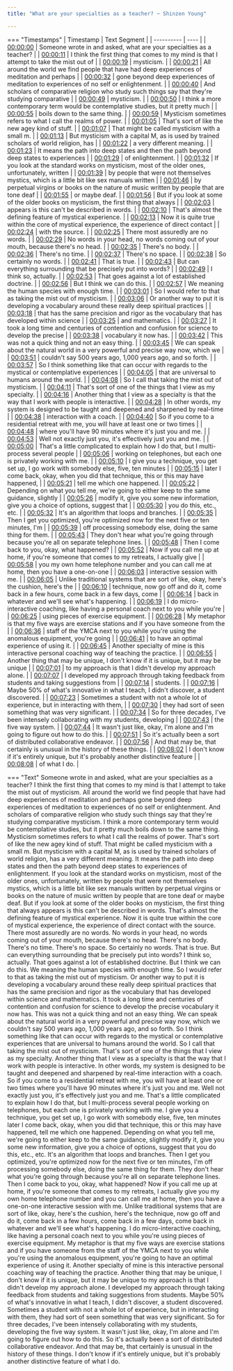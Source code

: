 ```yaml
---
title: "What are your specialties as a teacher? ~ Shinzen Young"

---
```

=== "Timestamps"
    | Timestamp | Text Segment |
    | ---------- | ----  |
    | [00:00:00](https://www.youtube.com/watch?v=ilBcFuRNszA&t=0) |  Someone wrote in and asked, what are your specialties as a teacher? |
    | [00:00:11](https://www.youtube.com/watch?v=ilBcFuRNszA&t=11) |  I think the first thing that comes to my mind is that I attempt to take the mist out of |
    | [00:00:19](https://www.youtube.com/watch?v=ilBcFuRNszA&t=19) |  mysticism. |
    | [00:00:21](https://www.youtube.com/watch?v=ilBcFuRNszA&t=21) |  All around the world we find people that have had deep experiences of meditation and perhaps |
    | [00:00:32](https://www.youtube.com/watch?v=ilBcFuRNszA&t=32) |  gone beyond deep experiences of meditation to experiences of no self or enlightenment. |
    | [00:00:40](https://www.youtube.com/watch?v=ilBcFuRNszA&t=40) |  And scholars of comparative religion who study such things say that they're studying comparative |
    | [00:00:49](https://www.youtube.com/watch?v=ilBcFuRNszA&t=49) |  mysticism. |
    | [00:00:50](https://www.youtube.com/watch?v=ilBcFuRNszA&t=50) |  I think a more contemporary term would be contemplative studies, but it pretty much |
    | [00:00:55](https://www.youtube.com/watch?v=ilBcFuRNszA&t=55) |  boils down to the same thing. |
    | [00:00:59](https://www.youtube.com/watch?v=ilBcFuRNszA&t=59) |  Mysticism sometimes refers to what I call the realms of power. |
    | [00:01:05](https://www.youtube.com/watch?v=ilBcFuRNszA&t=65) |  That's sort of like the new agey kind of stuff. |
    | [00:01:07](https://www.youtube.com/watch?v=ilBcFuRNszA&t=67) |  That might be called mysticism with a small m. |
    | [00:01:13](https://www.youtube.com/watch?v=ilBcFuRNszA&t=73) |  But mysticism with a capital M, as is used by trained scholars of world religion, has |
    | [00:01:22](https://www.youtube.com/watch?v=ilBcFuRNszA&t=82) |  a very different meaning. |
    | [00:01:23](https://www.youtube.com/watch?v=ilBcFuRNszA&t=83) |  It means the path into deep states and then the path beyond deep states to experiences |
    | [00:01:29](https://www.youtube.com/watch?v=ilBcFuRNszA&t=89) |  of enlightenment. |
    | [00:01:32](https://www.youtube.com/watch?v=ilBcFuRNszA&t=92) |  If you look at the standard works on mysticism, most of the older ones, unfortunately, written |
    | [00:01:39](https://www.youtube.com/watch?v=ilBcFuRNszA&t=99) |  by people that were not themselves mystics, which is a little bit like sex manuals written |
    | [00:01:46](https://www.youtube.com/watch?v=ilBcFuRNszA&t=106) |  by perpetual virgins or books on the nature of music written by people that are tone deaf |
    | [00:01:55](https://www.youtube.com/watch?v=ilBcFuRNszA&t=115) |  or maybe deaf. |
    | [00:01:56](https://www.youtube.com/watch?v=ilBcFuRNszA&t=116) |  But if you look at some of the older books on mysticism, the first thing that always |
    | [00:02:03](https://www.youtube.com/watch?v=ilBcFuRNszA&t=123) |  appears is this can't be described in words. |
    | [00:02:10](https://www.youtube.com/watch?v=ilBcFuRNszA&t=130) |  That's almost the defining feature of mystical experience. |
    | [00:02:13](https://www.youtube.com/watch?v=ilBcFuRNszA&t=133) |  Now it is quite true within the core of mystical experience, the experience of direct contact |
    | [00:02:24](https://www.youtube.com/watch?v=ilBcFuRNszA&t=144) |  with the source. |
    | [00:02:25](https://www.youtube.com/watch?v=ilBcFuRNszA&t=145) |  There most assuredly are no words. |
    | [00:02:29](https://www.youtube.com/watch?v=ilBcFuRNszA&t=149) |  No words in your head, no words coming out of your mouth, because there's no head. |
    | [00:02:35](https://www.youtube.com/watch?v=ilBcFuRNszA&t=155) |  There's no body. |
    | [00:02:36](https://www.youtube.com/watch?v=ilBcFuRNszA&t=156) |  There's no time. |
    | [00:02:37](https://www.youtube.com/watch?v=ilBcFuRNszA&t=157) |  There's no space. |
    | [00:02:38](https://www.youtube.com/watch?v=ilBcFuRNszA&t=158) |  So certainly no words. |
    | [00:02:41](https://www.youtube.com/watch?v=ilBcFuRNszA&t=161) |  That is true. |
    | [00:02:43](https://www.youtube.com/watch?v=ilBcFuRNszA&t=163) |  But can everything surrounding that be precisely put into words? |
    | [00:02:49](https://www.youtube.com/watch?v=ilBcFuRNszA&t=169) |  I think so, actually. |
    | [00:02:53](https://www.youtube.com/watch?v=ilBcFuRNszA&t=173) |  That goes against a lot of established doctrine. |
    | [00:02:56](https://www.youtube.com/watch?v=ilBcFuRNszA&t=176) |  But I think we can do this. |
    | [00:02:57](https://www.youtube.com/watch?v=ilBcFuRNszA&t=177) |  We meaning the human species with enough time. |
    | [00:03:01](https://www.youtube.com/watch?v=ilBcFuRNszA&t=181) |  So I would refer to that as taking the mist out of mysticism. |
    | [00:03:06](https://www.youtube.com/watch?v=ilBcFuRNszA&t=186) |  Or another way to put it is developing a vocabulary around these really deep spiritual practices |
    | [00:03:18](https://www.youtube.com/watch?v=ilBcFuRNszA&t=198) |  that has the same precision and rigor as the vocabulary that has developed within science |
    | [00:03:25](https://www.youtube.com/watch?v=ilBcFuRNszA&t=205) |  and mathematics. |
    | [00:03:27](https://www.youtube.com/watch?v=ilBcFuRNszA&t=207) |  It took a long time and centuries of contention and confusion for science to develop the precise |
    | [00:03:38](https://www.youtube.com/watch?v=ilBcFuRNszA&t=218) |  vocabulary it now has. |
    | [00:03:42](https://www.youtube.com/watch?v=ilBcFuRNszA&t=222) |  This was not a quick thing and not an easy thing. |
    | [00:03:45](https://www.youtube.com/watch?v=ilBcFuRNszA&t=225) |  We can speak about the natural world in a very powerful and precise way now, which we |
    | [00:03:51](https://www.youtube.com/watch?v=ilBcFuRNszA&t=231) |  couldn't say 500 years ago, 1,000 years ago, and so forth. |
    | [00:03:57](https://www.youtube.com/watch?v=ilBcFuRNszA&t=237) |  So I think something like that can occur with regards to the mystical or contemplative experiences |
    | [00:04:05](https://www.youtube.com/watch?v=ilBcFuRNszA&t=245) |  that are universal to humans around the world. |
    | [00:04:08](https://www.youtube.com/watch?v=ilBcFuRNszA&t=248) |  So I call that taking the mist out of mysticism. |
    | [00:04:11](https://www.youtube.com/watch?v=ilBcFuRNszA&t=251) |  That's sort of one of the things that I view as my specialty. |
    | [00:04:16](https://www.youtube.com/watch?v=ilBcFuRNszA&t=256) |  Another thing that I view as a specialty is that the way that I work with people is interactive. |
    | [00:04:28](https://www.youtube.com/watch?v=ilBcFuRNszA&t=268) |  In other words, my system is designed to be taught and deepened and sharpened by real-time |
    | [00:04:38](https://www.youtube.com/watch?v=ilBcFuRNszA&t=278) |  interaction with a coach. |
    | [00:04:40](https://www.youtube.com/watch?v=ilBcFuRNszA&t=280) |  So if you come to a residential retreat with me, you will have at least one or two times |
    | [00:04:48](https://www.youtube.com/watch?v=ilBcFuRNszA&t=288) |  where you'll have 90 minutes where it's just you and me. |
    | [00:04:53](https://www.youtube.com/watch?v=ilBcFuRNszA&t=293) |  Well not exactly just you, it's effectively just you and me. |
    | [00:05:00](https://www.youtube.com/watch?v=ilBcFuRNszA&t=300) |  That's a little complicated to explain how I do that, but I multi-process several people |
    | [00:05:06](https://www.youtube.com/watch?v=ilBcFuRNszA&t=306) |  working on telephones, but each one is privately working with me. |
    | [00:05:10](https://www.youtube.com/watch?v=ilBcFuRNszA&t=310) |  I give you a technique, you get set up, I go work with somebody else, five, ten minutes |
    | [00:05:15](https://www.youtube.com/watch?v=ilBcFuRNszA&t=315) |  later I come back, okay, when you did that technique, this or this may have happened, |
    | [00:05:21](https://www.youtube.com/watch?v=ilBcFuRNszA&t=321) |  tell me which one happened. |
    | [00:05:22](https://www.youtube.com/watch?v=ilBcFuRNszA&t=322) |  Depending on what you tell me, we're going to either keep to the same guidance, slightly |
    | [00:05:26](https://www.youtube.com/watch?v=ilBcFuRNszA&t=326) |  modify it, give you some new information, give you a choice of options, suggest that |
    | [00:05:30](https://www.youtube.com/watch?v=ilBcFuRNszA&t=330) |  you do this, etc., etc. |
    | [00:05:32](https://www.youtube.com/watch?v=ilBcFuRNszA&t=332) |  It's an algorithm that loops and branches. |
    | [00:05:35](https://www.youtube.com/watch?v=ilBcFuRNszA&t=335) |  Then I get you optimized, you're optimized now for the next five or ten minutes, I'm |
    | [00:05:39](https://www.youtube.com/watch?v=ilBcFuRNszA&t=339) |  off processing somebody else, doing the same thing for them. |
    | [00:05:43](https://www.youtube.com/watch?v=ilBcFuRNszA&t=343) |  They don't hear what you're going through because you're all on separate telephone lines. |
    | [00:05:48](https://www.youtube.com/watch?v=ilBcFuRNszA&t=348) |  Then I come back to you, okay, what happened? |
    | [00:05:52](https://www.youtube.com/watch?v=ilBcFuRNszA&t=352) |  Now if you call me up at home, if you're someone that comes to my retreats, I actually give |
    | [00:05:58](https://www.youtube.com/watch?v=ilBcFuRNszA&t=358) |  you my own home telephone number and you can call me at home, then you have a one-on-one |
    | [00:06:03](https://www.youtube.com/watch?v=ilBcFuRNszA&t=363) |  interactive session with me. |
    | [00:06:05](https://www.youtube.com/watch?v=ilBcFuRNszA&t=365) |  Unlike traditional systems that are sort of like, okay, here's the cushion, here's the |
    | [00:06:10](https://www.youtube.com/watch?v=ilBcFuRNszA&t=370) |  technique, now go off and do it, come back in a few hours, come back in a few days, come |
    | [00:06:14](https://www.youtube.com/watch?v=ilBcFuRNszA&t=374) |  back in whatever and we'll see what's happening. |
    | [00:06:19](https://www.youtube.com/watch?v=ilBcFuRNszA&t=379) |  I do micro-interactive coaching, like having a personal coach next to you while you're |
    | [00:06:25](https://www.youtube.com/watch?v=ilBcFuRNszA&t=385) |  using pieces of exercise equipment. |
    | [00:06:28](https://www.youtube.com/watch?v=ilBcFuRNszA&t=388) |  My metaphor is that my five ways are exercise stations and if you have someone from the |
    | [00:06:36](https://www.youtube.com/watch?v=ilBcFuRNszA&t=396) |  staff of the YMCA next to you while you're using the anomalous equipment, you're going |
    | [00:06:41](https://www.youtube.com/watch?v=ilBcFuRNszA&t=401) |  to have an optimal experience of using it. |
    | [00:06:45](https://www.youtube.com/watch?v=ilBcFuRNszA&t=405) |  Another specialty of mine is this interactive personal coaching way of teaching the practice. |
    | [00:06:55](https://www.youtube.com/watch?v=ilBcFuRNszA&t=415) |  Another thing that may be unique, I don't know if it is unique, but it may be unique |
    | [00:07:01](https://www.youtube.com/watch?v=ilBcFuRNszA&t=421) |  to my approach is that I didn't develop my approach alone. |
    | [00:07:07](https://www.youtube.com/watch?v=ilBcFuRNszA&t=427) |  I developed my approach through taking feedback from students and taking suggestions from |
    | [00:07:14](https://www.youtube.com/watch?v=ilBcFuRNszA&t=434) |  students. |
    | [00:07:16](https://www.youtube.com/watch?v=ilBcFuRNszA&t=436) |  Maybe 50% of what's innovative in what I teach, I didn't discover, a student discovered. |
    | [00:07:23](https://www.youtube.com/watch?v=ilBcFuRNszA&t=443) |  Sometimes a student with not a whole lot of experience, but in interacting with them, |
    | [00:07:30](https://www.youtube.com/watch?v=ilBcFuRNszA&t=450) |  they had sort of seen something that was very significant. |
    | [00:07:34](https://www.youtube.com/watch?v=ilBcFuRNszA&t=454) |  So for three decades, I've been intensely collaborating with my students, developing |
    | [00:07:43](https://www.youtube.com/watch?v=ilBcFuRNszA&t=463) |  the five way system. |
    | [00:07:44](https://www.youtube.com/watch?v=ilBcFuRNszA&t=464) |  It wasn't just like, okay, I'm alone and I'm going to figure out how to do this. |
    | [00:07:51](https://www.youtube.com/watch?v=ilBcFuRNszA&t=471) |  So it's actually been a sort of distributed collaborative endeavor. |
    | [00:07:56](https://www.youtube.com/watch?v=ilBcFuRNszA&t=476) |  And that may be, that certainly is unusual in the history of these things. |
    | [00:08:02](https://www.youtube.com/watch?v=ilBcFuRNszA&t=482) |  I don't know if it's entirely unique, but it's probably another distinctive feature |
    | [00:08:08](https://www.youtube.com/watch?v=ilBcFuRNszA&t=488) |  of what I do. |

=== "Text"
     Someone wrote in and asked, what are your specialties as a teacher? I think the first thing that comes to my mind is that I attempt to take the mist out of mysticism. All around the world we find people that have had deep experiences of meditation and perhaps gone beyond deep experiences of meditation to experiences of no self or enlightenment. And scholars of comparative religion who study such things say that they're studying comparative mysticism. I think a more contemporary term would be contemplative studies, but it pretty much boils down to the same thing. Mysticism sometimes refers to what I call the realms of power. That's sort of like the new agey kind of stuff. That might be called mysticism with a small m. But mysticism with a capital M, as is used by trained scholars of world religion, has a very different meaning. It means the path into deep states and then the path beyond deep states to experiences of enlightenment. If you look at the standard works on mysticism, most of the older ones, unfortunately, written by people that were not themselves mystics, which is a little bit like sex manuals written by perpetual virgins or books on the nature of music written by people that are tone deaf or maybe deaf. But if you look at some of the older books on mysticism, the first thing that always appears is this can't be described in words. That's almost the defining feature of mystical experience. Now it is quite true within the core of mystical experience, the experience of direct contact with the source. There most assuredly are no words. No words in your head, no words coming out of your mouth, because there's no head. There's no body. There's no time. There's no space. So certainly no words. That is true. But can everything surrounding that be precisely put into words? I think so, actually. That goes against a lot of established doctrine. But I think we can do this. We meaning the human species with enough time. So I would refer to that as taking the mist out of mysticism. Or another way to put it is developing a vocabulary around these really deep spiritual practices that has the same precision and rigor as the vocabulary that has developed within science and mathematics. It took a long time and centuries of contention and confusion for science to develop the precise vocabulary it now has. This was not a quick thing and not an easy thing. We can speak about the natural world in a very powerful and precise way now, which we couldn't say 500 years ago, 1,000 years ago, and so forth. So I think something like that can occur with regards to the mystical or contemplative experiences that are universal to humans around the world. So I call that taking the mist out of mysticism. That's sort of one of the things that I view as my specialty. Another thing that I view as a specialty is that the way that I work with people is interactive. In other words, my system is designed to be taught and deepened and sharpened by real-time interaction with a coach. So if you come to a residential retreat with me, you will have at least one or two times where you'll have 90 minutes where it's just you and me. Well not exactly just you, it's effectively just you and me. That's a little complicated to explain how I do that, but I multi-process several people working on telephones, but each one is privately working with me. I give you a technique, you get set up, I go work with somebody else, five, ten minutes later I come back, okay, when you did that technique, this or this may have happened, tell me which one happened. Depending on what you tell me, we're going to either keep to the same guidance, slightly modify it, give you some new information, give you a choice of options, suggest that you do this, etc., etc. It's an algorithm that loops and branches. Then I get you optimized, you're optimized now for the next five or ten minutes, I'm off processing somebody else, doing the same thing for them. They don't hear what you're going through because you're all on separate telephone lines. Then I come back to you, okay, what happened? Now if you call me up at home, if you're someone that comes to my retreats, I actually give you my own home telephone number and you can call me at home, then you have a one-on-one interactive session with me. Unlike traditional systems that are sort of like, okay, here's the cushion, here's the technique, now go off and do it, come back in a few hours, come back in a few days, come back in whatever and we'll see what's happening. I do micro-interactive coaching, like having a personal coach next to you while you're using pieces of exercise equipment. My metaphor is that my five ways are exercise stations and if you have someone from the staff of the YMCA next to you while you're using the anomalous equipment, you're going to have an optimal experience of using it. Another specialty of mine is this interactive personal coaching way of teaching the practice. Another thing that may be unique, I don't know if it is unique, but it may be unique to my approach is that I didn't develop my approach alone. I developed my approach through taking feedback from students and taking suggestions from students. Maybe 50% of what's innovative in what I teach, I didn't discover, a student discovered. Sometimes a student with not a whole lot of experience, but in interacting with them, they had sort of seen something that was very significant. So for three decades, I've been intensely collaborating with my students, developing the five way system. It wasn't just like, okay, I'm alone and I'm going to figure out how to do this. So it's actually been a sort of distributed collaborative endeavor. And that may be, that certainly is unusual in the history of these things. I don't know if it's entirely unique, but it's probably another distinctive feature of what I do.